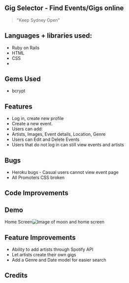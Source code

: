 Gig Selector - Find Events/Gigs online
-------------
>"Keep Sydney Open"

## Languages + libraries used:
- Ruby on Rails
- HTML
- CSS
- 

## Gems Used
- bcrypt

## Features
- Log in, create new profile
- Create a new event. 
- Users can add: 
- Artists, Images, Event details, Location, Genre
- Users can Edit and Delete Events
- Users that do not log in can still view events and artists

## Bugs
- Heroku bugs - Casual users cannot view event page
- All Promoters CSS broken

## Code Improvements


## Demo
Home Screen![Image of moon and home screen](/images/Home_screen.png   "Optional Title")


## Feature Improvements
- Ability to add artists through Spotify API
- Let artists create their own gigs
- Add a Genre and Date model for easier search


## Credits

